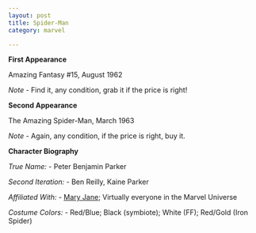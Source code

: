 ```yaml
---
layout: post
title: Spider-Man
category: marvel

---
```


**First Appearance**

Amazing Fantasy #15, August 1962

*Note* - Find it, any condition, grab it if the price is right!

**Second Appearance**

The Amazing Spider-Man, March 1963

*Note* - Again, any condition, if the price is right, buy it.

**Character Biography**

*True Name:* - Peter Benjamin Parker

*Second Iteration:* - Ben Reilly, Kaine Parker

*Affiliated With:* - <a href="http://comicfirsts.com/marvel/mary-jane-watson.html">Mary Jane</a>; Virtually everyone in the Marvel Universe

*Costume Colors:* - Red/Blue; Black (symbiote); White (FF); Red/Gold (Iron Spider)
